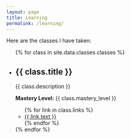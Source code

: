 ```yaml
---
layout: page
title: Learning
permalink: /learning/
---
```

Here are the classes I have taken:

<ul>
  {% for class in site.data.classes.classes %}
    <li>
      <h2>{{ class.title }}</h2>
      <p>{{ class.description }}</p>
      <p><strong>Mastery Level:</strong> {{ class.mastery_level }}</p>
      <ul>
        {% for link in class.links %}
          <li><a href="{{ link.url }}">{{ link.text }}</a></li>
        {% endfor %}
      </ul>
    </li>
  {% endfor %}
</ul>



